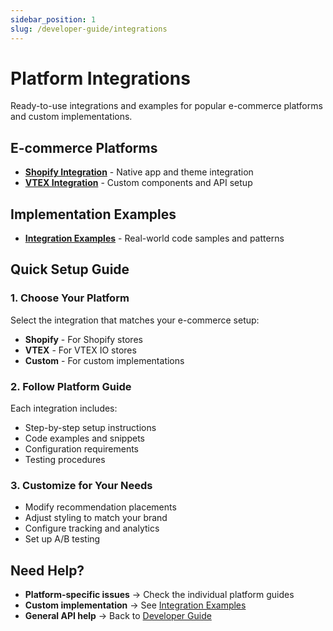 ```yaml
---
sidebar_position: 1
slug: /developer-guide/integrations
---
```


# Platform Integrations

Ready-to-use integrations and examples for popular e-commerce platforms and custom implementations.

## E-commerce Platforms

- **[Shopify Integration](./shopify-integration)** - Native app and theme integration
- **[VTEX Integration](./vtex-integration)** - Custom components and API setup

## Implementation Examples

- **[Integration Examples](./integration-examples)** - Real-world code samples and patterns

## Quick Setup Guide

### 1. Choose Your Platform
Select the integration that matches your e-commerce setup:
- **Shopify** - For Shopify stores
- **VTEX** - For VTEX IO stores
- **Custom** - For custom implementations

### 2. Follow Platform Guide
Each integration includes:
- Step-by-step setup instructions
- Code examples and snippets
- Configuration requirements
- Testing procedures

### 3. Customize for Your Needs
- Modify recommendation placements
- Adjust styling to match your brand
- Configure tracking and analytics
- Set up A/B testing

## Need Help?

- **Platform-specific issues** → Check the individual platform guides
- **Custom implementation** → See [Integration Examples](./integration-examples)
- **General API help** → Back to [Developer Guide](../getting-started)
